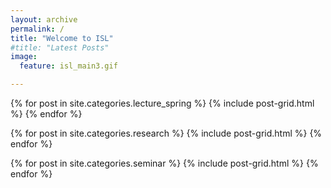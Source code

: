 ```yaml
---
layout: archive
permalink: /
title: "Welcome to ISL"
#title: "Latest Posts"
image:
  feature: isl_main3.gif

---
```


<div class="tiles">

{% for post in site.categories.lecture_spring %}
  {% include post-grid.html %}
{% endfor %}

{% for post in site.categories.research %}
  {% include post-grid.html %}
{% endfor %}

{% for post in site.categories.seminar %}
  {% include post-grid.html %}
{% endfor %}

</div>
